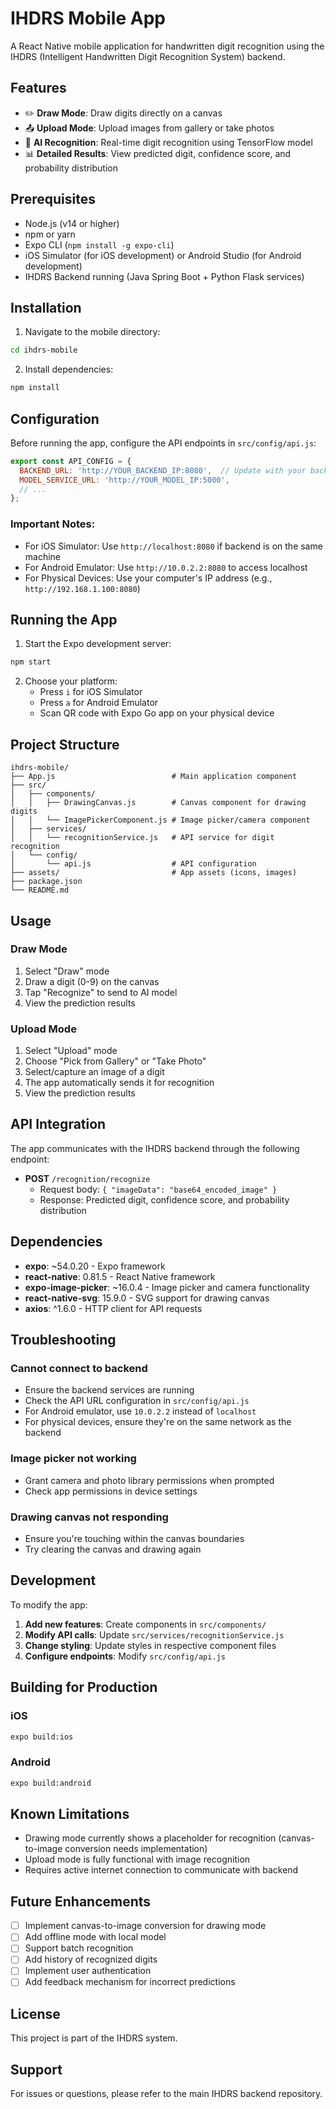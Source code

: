 # IHDRS Mobile App

A React Native mobile application for handwritten digit recognition using the IHDRS (Intelligent Handwritten Digit Recognition System) backend.

## Features

- ✏️ **Draw Mode**: Draw digits directly on a canvas
- 📤 **Upload Mode**: Upload images from gallery or take photos
- 🤖 **AI Recognition**: Real-time digit recognition using TensorFlow model
- 📊 **Detailed Results**: View predicted digit, confidence score, and probability distribution

## Prerequisites

- Node.js (v14 or higher)
- npm or yarn
- Expo CLI (`npm install -g expo-cli`)
- iOS Simulator (for iOS development) or Android Studio (for Android development)
- IHDRS Backend running (Java Spring Boot + Python Flask services)

## Installation

1. Navigate to the mobile directory:
```bash
cd ihdrs-mobile
```

2. Install dependencies:
```bash
npm install
```

## Configuration

Before running the app, configure the API endpoints in `src/config/api.js`:

```javascript
export const API_CONFIG = {
  BACKEND_URL: 'http://YOUR_BACKEND_IP:8080',  // Update with your backend URL
  MODEL_SERVICE_URL: 'http://YOUR_MODEL_IP:5000',
  // ...
};
```

### Important Notes:
- For iOS Simulator: Use `http://localhost:8080` if backend is on the same machine
- For Android Emulator: Use `http://10.0.2.2:8080` to access localhost
- For Physical Devices: Use your computer's IP address (e.g., `http://192.168.1.100:8080`)

## Running the App

1. Start the Expo development server:
```bash
npm start
```

2. Choose your platform:
   - Press `i` for iOS Simulator
   - Press `a` for Android Emulator
   - Scan QR code with Expo Go app on your physical device

## Project Structure

```
ihdrs-mobile/
├── App.js                          # Main application component
├── src/
│   ├── components/
│   │   ├── DrawingCanvas.js        # Canvas component for drawing digits
│   │   └── ImagePickerComponent.js # Image picker/camera component
│   ├── services/
│   │   └── recognitionService.js   # API service for digit recognition
│   └── config/
│       └── api.js                  # API configuration
├── assets/                         # App assets (icons, images)
├── package.json
└── README.md
```

## Usage

### Draw Mode
1. Select "Draw" mode
2. Draw a digit (0-9) on the canvas
3. Tap "Recognize" to send to AI model
4. View the prediction results

### Upload Mode
1. Select "Upload" mode
2. Choose "Pick from Gallery" or "Take Photo"
3. Select/capture an image of a digit
4. The app automatically sends it for recognition
5. View the prediction results

## API Integration

The app communicates with the IHDRS backend through the following endpoint:

- **POST** `/recognition/recognize`
  - Request body: `{ "imageData": "base64_encoded_image" }`
  - Response: Predicted digit, confidence score, and probability distribution

## Dependencies

- **expo**: ~54.0.20 - Expo framework
- **react-native**: 0.81.5 - React Native framework
- **expo-image-picker**: ~16.0.4 - Image picker and camera functionality
- **react-native-svg**: 15.9.0 - SVG support for drawing canvas
- **axios**: ^1.6.0 - HTTP client for API requests

## Troubleshooting

### Cannot connect to backend
- Ensure the backend services are running
- Check the API URL configuration in `src/config/api.js`
- For Android emulator, use `10.0.2.2` instead of `localhost`
- For physical devices, ensure they're on the same network as the backend

### Image picker not working
- Grant camera and photo library permissions when prompted
- Check app permissions in device settings

### Drawing canvas not responding
- Ensure you're touching within the canvas boundaries
- Try clearing the canvas and drawing again

## Development

To modify the app:

1. **Add new features**: Create components in `src/components/`
2. **Modify API calls**: Update `src/services/recognitionService.js`
3. **Change styling**: Update styles in respective component files
4. **Configure endpoints**: Modify `src/config/api.js`

## Building for Production

### iOS
```bash
expo build:ios
```

### Android
```bash
expo build:android
```

## Known Limitations

- Drawing mode currently shows a placeholder for recognition (canvas-to-image conversion needs implementation)
- Upload mode is fully functional with image recognition
- Requires active internet connection to communicate with backend

## Future Enhancements

- [ ] Implement canvas-to-image conversion for drawing mode
- [ ] Add offline mode with local model
- [ ] Support batch recognition
- [ ] Add history of recognized digits
- [ ] Implement user authentication
- [ ] Add feedback mechanism for incorrect predictions

## License

This project is part of the IHDRS system.

## Support

For issues or questions, please refer to the main IHDRS backend repository.

